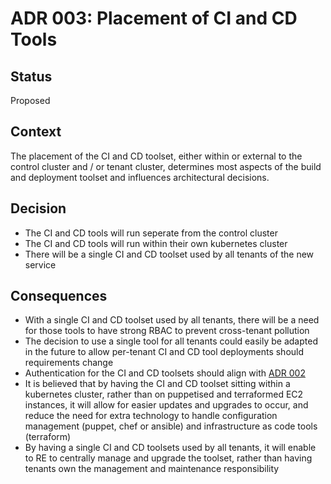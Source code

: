 # ADR 003: Placement of CI and CD Tools

## Status

Proposed

## Context

The placement of the CI and CD toolset, either within or external to the control cluster and / or tenant cluster, determines most aspects of the build and deployment toolset and influences architectural decisions.


## Decision

- The CI and CD tools will run seperate from the control cluster
- The CI and CD tools will run within their own kubernetes cluster
- There will be a single CI and CD toolset used by all tenants of the new service


## Consequences

- With a single CI and CD toolset used by all tenants, there will be a need for those tools to have strong RBAC to prevent cross-tenant pollution
- The decision to use a single tool for all tenants could easily be adapted in the future to allow per-tenant CI and CD tool deployments should requirements change
- Authentication for the CI and CD toolsets should align with [ADR 002](https://github.com/alphagov/gsp-team-manual/blob/master/adr/002-identity-provider.md)
- It is believed that by having the CI and CD toolset sitting within a kubernetes cluster, rather than on puppetised and terraformed EC2 instances, it will allow for easier updates and upgrades to occur, and reduce the need for extra technology to handle configuration management (puppet, chef or ansible) and infrastructure as code tools (terraform)
- By having a single CI and CD toolsets used by all tenants, it will enable to RE to centrally manage and upgrade the toolset, rather than having tenants own the management and maintenance responsibility
